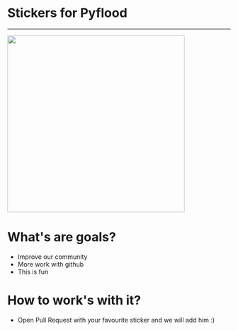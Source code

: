 # Stickers for Pyflood 

----

<p float="left">
  <img src="https://github.com/NameEgor/python_flood_stickers/blob/main/photo_2021-09-26%2018.05.00.jpeg?raw=true" width="400">

</p>



# What's are goals?

- Improve our community 
- More work with github
- This is fun  


# How to work's with it? 

- Open Pull Request with your favourite sticker and we will add him :)





